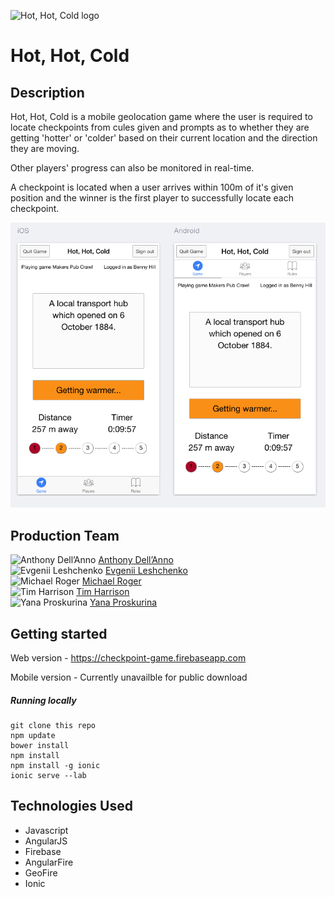 ![Hot, Hot, Cold logo](www/img/hothotcold.png)


Hot, Hot, Cold
=======================


## Description

Hot, Hot, Cold is a mobile geolocation game where the user is required to locate checkpoints from cules given and prompts as to whether they are getting 'hotter' or 'colder' based on their current location and the direction they are moving.

Other players' progress can also be monitored in real-time.

A checkpoint is located when a user arrives within 100m of it's given position and the winner is the first player to successfully locate each checkpoint.


![Hot, Hot, Cold game screenshot iOS & Android](www/img/hothotcoldScreenshot.png)


## Production Team

![Anthony Dell’Anno](https://avatars2.githubusercontent.com/u/9336292?v=3&s=50) [Anthony Dell’Anno](https://github.com/adellanno)
<br>
![Evgenii Leshchenko](https://avatars1.githubusercontent.com/u/13106572?v=3&s=50) [Evgenii Leshchenko](https://github.com/TJQKAs)
<br>
![Michael Roger](https://avatars1.githubusercontent.com/u/12005992?v=3&s=50) [Michael Roger](https://github.com/Benaud12)
<br>
![Tim Harrison](https://avatars3.githubusercontent.com/u/12405008?v=3&s=50) [Tim Harrison](https://github.com/trwh)
<br>
![Yana Proskurina](https://avatars2.githubusercontent.com/u/12256750?v=3&s=50) [Yana Proskurina](https://github.com/Proskurina)


## Getting started

Web version - https://checkpoint-game.firebaseapp.com

Mobile version - Currently unavailble for public download


##### Running locally

```
git clone this repo
npm update
bower install
npm install
npm install -g ionic
ionic serve --lab
```


## Technologies Used

- Javascript
- AngularJS
- Firebase
- AngularFire
- GeoFire
- Ionic
